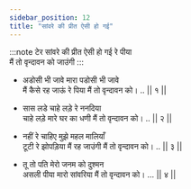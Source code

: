 ```yaml
---
sidebar_position: 12
title: "सांवरे की प्रीत ऐसी हो गई"
---
```


:::note टेर
सांवरे की प्रीत ऐसी हो गई रे पीया <br/>
मैं तो वृन्दावन को जाउंगी
:::

- अडोसी भी जावे मारा पडोसी भी जावे <br/>
  मैं कैसे रह जाऊं रे पिया मैं तो वृन्दावन को। .. || १ ||

- सास लडे चाहे लड़े रे ननदिया <br/>
  चाहे लड़े मारे घर का धणी मैं तो वृन्दावन को। .. || २ ||

- नहीं रे चाहिए मुझे महल मालियाँ <br/>
  टूटी रे झोपड़िया मैं रह जाउंगी मैं तो वृन्दावन को। .. || ३ ||

- तू तो पति मेरो जनम को दुश्मन <br/>
  असली पीया मारो सांवरिया मैं तो वृन्दावन को। … || ४ ||
